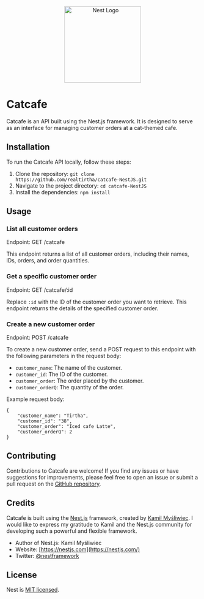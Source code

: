 <p align="center">
  <a href="http://nestjs.com/" target="blank"><img src="https://nestjs.com/img/logo-small.svg" width="200" alt="Nest Logo" /></a>
</p>

[circleci-image]: https://img.shields.io/circleci/build/github/nestjs/nest/master?token=abc123def456
[circleci-url]: https://circleci.com/gh/nestjs/nest


# Catcafe

Catcafe is an API built using the Nest.js framework. It is designed to serve as an interface for managing customer orders at a cat-themed cafe.

## Installation

To run the Catcafe API locally, follow these steps:

1. Clone the repository: `git clone https://github.com/realtirtha/catcafe-NestJS.git`
2. Navigate to the project directory: `cd catcafe-NestJS`
3. Install the dependencies: `npm install`

## Usage

### List all customer orders

Endpoint: GET /catcafe

This endpoint returns a list of all customer orders, including their names, IDs, orders, and order quantities.

### Get a specific customer order

Endpoint: GET /catcafe/:id

Replace `:id` with the ID of the customer order you want to retrieve. This endpoint returns the details of the specified customer order.

### Create a new customer order

Endpoint: POST /catcafe

To create a new customer order, send a POST request to this endpoint with the following parameters in the request body:

- `customer_name`: The name of the customer.
- `customer_id`: The ID of the customer.
- `customer_order`: The order placed by the customer.
- `customer_orderQ`: The quantity of the order.

Example request body:
```
{
    "customer_name": "Tirtha",
    "customer_id": "38",
    "customer_order": "Iced cafe Latte",
    "customer_orderQ": 2
}
```

## Contributing

Contributions to Catcafe are welcome! If you find any issues or have suggestions for improvements, please feel free to open an issue or submit a pull request on the [GitHub repository](https://github.com/realtirtha/catcafe-NestJS).

## Credits

Catcafe is built using the [Nest.js](https://nestjs.com) framework, created by [Kamil Myśliwiec](https://kamilmysliwiec.com). I would like to express my gratitude to Kamil and the Nest.js community for developing such a powerful and flexible framework.

- Author of Nest.js: Kamil Myśliwiec
- Website: [https://nestjs.com](https://nestjs.com/)
- Twitter: [@nestframework](https://twitter.com/nestframework)

## License

Nest is [MIT licensed](LICENSE).
